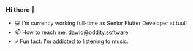 
<!--
**dawiddszewczyk/dawiddszewczyk** is a ✨ _special_ ✨ repository because its `README.md` (this file) appears on your GitHub profile.


Here are some ideas to get you started:

- 🔭 I’m currently working on ...
- 💻 I’m currently learning ...
- 👯 I’m looking to collaborate on ...
- 🤔 I’m looking for help with ...
- 💬 Ask me about ...
- 📫 How to reach me: ...
- 😄 Pronouns: ...
- ⚡ Fun fact: ...
-->
### Hi there 👋

- 💻 I’m currently working full-time as Senior Flutter Developer at tuul!
- 📫 How to reach me: dawid@oddity.software
- ⚡ Fun fact: I'm addicted to listening to music.

